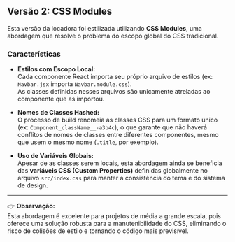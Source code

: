 ## Versão 2: CSS Modules

Esta versão da locadora foi estilizada utilizando **CSS Modules**, uma abordagem que resolve o problema do escopo global do CSS tradicional.

### Características
- **Estilos com Escopo Local:**  
  Cada componente React importa seu próprio arquivo de estilos (ex: `Navbar.jsx` importa `Navbar.module.css`).  
  As classes definidas nesses arquivos são unicamente atreladas ao componente que as importou.

- **Nomes de Classes Hashed:**  
  O processo de build renomeia as classes CSS para um formato único (ex: `Component_className__-a3b4c`), o que garante que não haverá conflitos de nomes de classes entre diferentes componentes, mesmo que usem o mesmo nome (`.title`, por exemplo).

- **Uso de Variáveis Globais:**  
  Apesar de as classes serem locais, esta abordagem ainda se beneficia das **variáveis CSS (Custom Properties)** definidas globalmente no arquivo `src/index.css` para manter a consistência do tema e do sistema de design.

---

👉 **Observação:**  
Esta abordagem é excelente para projetos de média a grande escala, pois oferece uma solução robusta para a manutenibilidade do CSS, eliminando o risco de colisões de estilo e tornando o código mais previsível.
